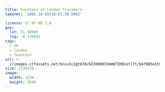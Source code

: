 ```yaml
---
title: Fountain at London Trocadero
takenAt: '2005-10-05T18:01:30.000Z'

license: CC BY-ND 3.0
geo:
  lat: 51.50989
  lng: -0.134561
tags:
  - uk
  - london
  - fountain
url: >-
  //images.ctfassets.net/bncv3c2gt878/6Z380QN1VmmN7IKB1etlTt/b4f885e159f90bd31fce808d5d1c49b4/fountain-at-london-trocadero_4324909903_o
size: 3136539
image:
  width: 1536
  height: 2048
---
```

